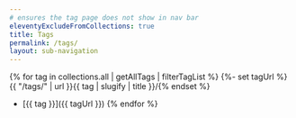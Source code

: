 ```yaml
---
# ensures the tag page does not show in nav bar
eleventyExcludeFromCollections: true
title: Tags
permalink: /tags/
layout: sub-navigation
---
```


{% for tag in collections.all | getAllTags | filterTagList %}
{%- set tagUrl %}{{ "/tags/" | url }}{{ tag | slugify | title }}/{% endset %}
- [{{ tag }}]({{ tagUrl }})
{% endfor %}